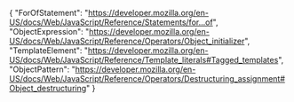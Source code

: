 {
  "ForOfStatement": "https://developer.mozilla.org/en-US/docs/Web/JavaScript/Reference/Statements/for...of",
  "ObjectExpression": "https://developer.mozilla.org/en-US/docs/Web/JavaScript/Reference/Operators/Object_initializer",
  "TemplateElement": "https://developer.mozilla.org/en-US/docs/Web/JavaScript/Reference/Template_literals#Tagged_templates",
  "ObjectPattern": "https://developer.mozilla.org/en-US/docs/Web/JavaScript/Reference/Operators/Destructuring_assignment#Object_destructuring"
}

